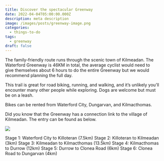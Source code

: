 ```yaml
---
title: Discover the spectacular Greenway
date: 2022-04-04T05:00:00.000Z
description: meta description
image: /images/posts/greenway-image.png
categories:
  - things-to-do
tags:
  - greenway
draft: false
---
```

The family-friendly route runs through the scenic town of Kilmeadan. The Waterford Greenway is 46KM in total, the average cyclist would need to give themselves about 6 hours to do the entire Greenway but we would recommend planning the full day.

This trail is great for road biking, running, and walking, and it’s unlikely you’ll encounter many other people while exploring. Dogs are welcome but must be on a leash.

Bikes can be rented from Waterford City, Dungarvan, and Kilmacthomas.

Did you know that the Greenway has a connection link to the village of Kilmeadan. The entry can be found as below.

![](/images/uploads/screenshot-2024-03-07-at-16.44.54.png)

Stage 1: Waterford City to Killoteran (7.5km)
Stage 2: Killoteran to Kilmeadan (3km)
Stage 3: Kilmeadan to Kilmacthomas (13.5km)
Stage 4: Kilmacthomas to Durrow (12km)
Stage 5: Durrow to Clonea Road (6km)
Stage 6: Clonea Road to Dungarvan (4km)